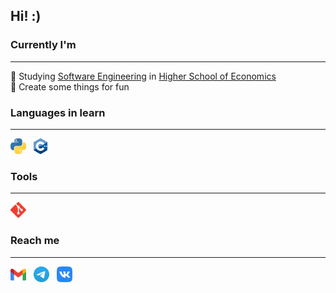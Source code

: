 ## Hi! :)



### Currently I'm
<hr>
📖&nbsp;Studying <a href="https://nnov.hse.ru/en/ba/se/">Software Engineering</a> in <a href="https://nnov.hse.ru/en/">Higher School of Economics</a><br>
🌱&nbsp;Create some things for fun

### Languages in learn
<hr>
<p>
  <a href="https://www.python.org/" target="_blank"><img height="25" src="./pics/python.svg" /></a>&nbsp;&nbsp;
  <a href="http://www.cplusplus.com/" target="_blank"><img height="25" src="./pics/cpp.svg" /></a>&nbsp;&nbsp;
</p>

### Tools
<hr>
<p>
  <a href="https://git-scm.com/" target="_blank"><img height="25" src="./pics/git.svg" /></a>&nbsp;&nbsp;
</p>

### Reach me
<hr>
<p>
  <a href="mailto:boolgater@gmail.com" target="_blank"><img height="25" src="./pics/gmail.svg" /></a>&nbsp;&nbsp;
  <a href="https://t.me/afkhero" target="_blank"><img height="25" src="./pics/tg.svg" /></a>&nbsp;&nbsp;
  <a href="https://vk.com/boolgater" target="_blank"><img height="25" src="./pics/vk.svg" /></a>&nbsp;&nbsp;
</p>

